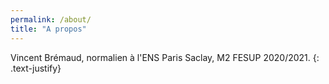 ```yaml
---
permalink: /about/
title: "A propos"
---
```

Vincent Brémaud, normalien à l'ENS Paris Saclay, M2 FESUP 2020/2021.
{: .text-justify}
